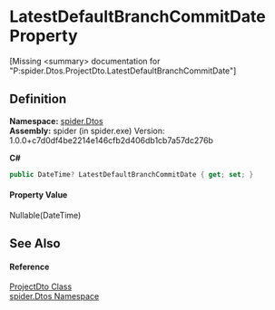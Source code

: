 # LatestDefaultBranchCommitDate Property


\[Missing &lt;summary&gt; documentation for "P:spider.Dtos.ProjectDto.LatestDefaultBranchCommitDate"\]



## Definition
**Namespace:** <a href="19de7109-d83e-67fe-ebfb-758ac19743f4">spider.Dtos</a>  
**Assembly:** spider (in spider.exe) Version: 1.0.0+c7d0df4be2214e146cfb2d406db1cb7a57dc276b

**C#**
``` C#
public DateTime? LatestDefaultBranchCommitDate { get; set; }
```



#### Property Value
Nullable(DateTime)

## See Also


#### Reference
<a href="7153ffa9-75d9-d756-b8b0-dace1841bf5b">ProjectDto Class</a>  
<a href="19de7109-d83e-67fe-ebfb-758ac19743f4">spider.Dtos Namespace</a>  
